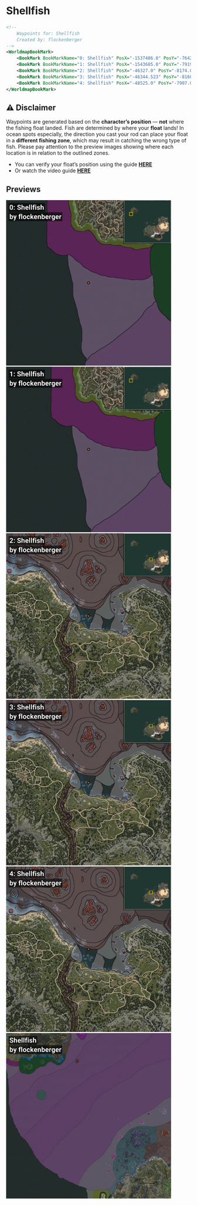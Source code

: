 # Shellfish
```xml
<!--
    Waypoints for: Shellfish
    Created by: flockenberger
-->
<WorldmapBookMark>
    <BookMark BookMarkName="0: Shellfish" PosX="-1537406.0" PosY="-7642.0" PosZ="1023143.0" />
    <BookMark BookMarkName="1: Shellfish" PosX="-1543685.0" PosY="-7919.171" PosZ="1029717.0" />
    <BookMark BookMarkName="2: Shellfish" PosX="-46327.0" PosY="-8174.0" PosZ="112202.0" />
    <BookMark BookMarkName="3: Shellfish" PosX="-46344.523" PosY="-8160.7314" PosZ="112183.68" />
    <BookMark BookMarkName="4: Shellfish" PosX="-48525.0" PosY="-7907.0" PosZ="122030.0" />
</WorldmapBookMark>
```

## ⚠️ Disclaimer
Waypoints are generated based on the __**character’s position**__ — __not__ where the fishing float landed.
Fish are determined by where your **float** lands!
In ocean spots especially, the direction you cast your rod can place your float in a **different fishing zone**, which may result in catching the wrong type of fish.
Please pay attention to the preview images showing where each location is in relation to the outlined zones.

- You can verify your float’s position using the guide [**HERE**](https://flockenberger.github.io/bdo-fish-position/)
- Or watch the video guide [**HERE**](https://youtu.be/t-VXcRoNojk)

## Previews
<img src="./Shellfish_0_Preview.webp" width="450"/> <img src="./Shellfish_1_Preview.webp" width="450"/> <img src="./Shellfish_2_Preview.webp" width="450"/> <img src="./Shellfish_3_Preview.webp" width="450"/> <img src="./Shellfish_4_Preview.webp" width="450"/> <img src="./Shellfish_Preview.webp" width="450"/> 